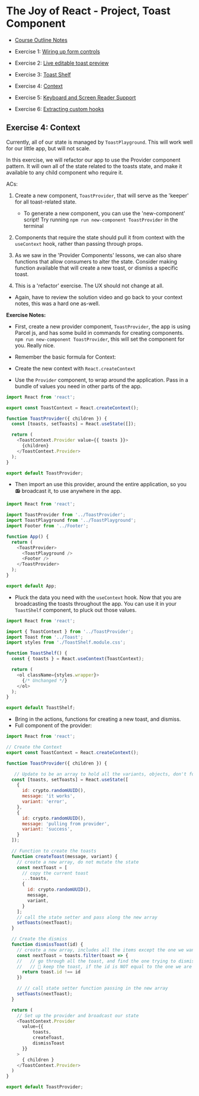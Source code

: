 # The Joy of React - Project, Toast Component

- [Course Outline Notes](../course-notes.md)

- Exercise 1: [Wiring up form controls](./exercise-1-wiring-up.md)
- Exercise 2: [Live editable toast preview](./exercise-2-toast-preview.md)
- Exercise 3: [Toast Shelf](./exercise-3-toast-shelf.md)
- Exercise 4: [Context](./exercise-4-context.md)
- Exercise 5: [Keyboard and Screen Reader Support](./exercise-5-keyboard-screen-reader.md)
- Exercise 6: [Extracting custom hooks](./exercise-6-custom-hooks.md)

## Exercise 4: Context

Currently, all of our state is managed by `ToastPlayground`. This will work well for our little app, but will not scale.

In this exercise, we will refactor our app to use the Provider component pattern. It will own all of the state related to the toasts state, and make it available to any child component who require it.

ACs:

1. Create a new component, `ToastProvider`, that will serve as the 'keeper' for all toast-related state.

   - To generate a new component, you can use the 'new-component' script! Try running `npm run new-component ToastProvider` in the terminal

2. Components that require the state should pull it from context with the `useContext` hook, rather than passing through props.

3. As we saw in the 'Provider Components' lessons, we can also share functions that allow consumers to alter the state. Consider making function available that will create a new toast, or dismiss a specific toast.

4. This is a 'refactor' exercise. The UX should not change at all.

- Again, have to review the solution video and go back to your context notes, this was a hard one as-well.

**Exercise Notes:**

- First, create a new provider component, `ToastProvider`, the app is using Parcel js, and has some build in commands for creating components. `npm run new-component ToastProvider`, this will set the component for you. Really nice.

- Remember the basic formula for Context:

- Create the new context with `React.createContext`
- Use the `Provider` component, to wrap around the application. Pass in a bundle of values you need in other parts of the app.

```JAVASCRIPT
import React from 'react';

export const ToastContext = React.createContext();

function ToastProvider({ children }) {
  const [toasts, setToasts] = React.useState([]);

  return (
    <ToastContext.Provider value={{ toasts }}>
      {children}
    </ToastContext.Provider>
  );
}

export default ToastProvider;
```

- Then import an use this provider, around the entire application, so you 📻 broadcast it, to use anywhere in the app.

```JAVASCRIPT
import React from 'react';

import ToastProvider from '../ToastProvider';
import ToastPlayground from '../ToastPlayground';
import Footer from '../Footer';

function App() {
  return (
    <ToastProvider>
      <ToastPlayground />
      <Footer />
    </ToastProvider>
  );
}

export default App;
```

- Pluck the data you need with the `useContext` hook. Now that you are broadcasting the toasts throughout the app. You can use it in your `ToastShelf` component, to pluck out those values.

```JAVASCRIPT
import React from 'react';

import { ToastContext } from '../ToastProvider';
import Toast from '../Toast';
import styles from './ToastShelf.module.css';

function ToastShelf() {
  const { toasts } = React.useContext(ToastContext);

  return (
    <ol className={styles.wrapper}>
      {/* Unchanged */}
    </ol>
  );
}

export default ToastShelf;
```

- Bring in the actions, functions for creating a new toast, and dismiss.
- Full component of the provider:

```JAVASCRIPT
import React from 'react';

// Create the Context
export const ToastContext = React.createContext();

function ToastProvider({ children }) {

   // Update to be an array to hold all the variants, objects, don't forget to generate the key
  const [toasts, setToasts] = React.useState([
    {
      id: crypto.randomUUID(),
      message: 'it works',
      variant: 'error',
    },
    {
      id: crypto.randomUUID(),
      message: 'pulling from provider',
      variant: 'success',
    }
  ]);

  // Function to create the toasts
  function createToast(message, variant) {
    // create a new array, do not mutate the state
    const nextToast = [
      // copy the current toast
      ...toasts,
      {
        id: crypto.randomUUID(),
        message,
        variant,
      }
    ];
    // call the state setter and pass along the new array
    setToasts(nextToast);
  }

  // Create the dismiss
  function dismissToast(id) {
    // create a new array, includes all the items except the one we want to remove
    const nextToast = toasts.filter(toast => {
    //   // go through all the toast, and find the one trying to dismiss
    //   // 🤔 keep the toast, if the id is NOT equal to the one we are dismissing
      return toast.id !== id
    })

    // // call state setter function passing in the new array
    setToasts(nextToast);
  }

  return (
    // Set up the provider and broadcast our state
    <ToastContext.Provider 
      value={{ 
          toasts,
          createToast,
          dismissToast
      }}
    >
      { children }
    </ToastContext.Provider>
  )
}

export default ToastProvider;

```

